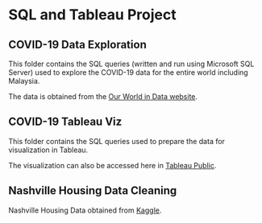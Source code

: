 # SQL and Tableau Project

## COVID-19 Data Exploration
This folder contains the SQL queries (written and run using Microsoft SQL Server) used to explore the COVID-19 data for the entire world including Malaysia.

The data is obtained from the [Our World in Data website](https://ourworldindata.org/covid-deaths).

## COVID-19 Tableau Viz
This folder contains the SQL queries used to prepare the data for visualization in Tableau.

The visualization can also be accessed here in [Tableau Public](https://public.tableau.com/app/profile/anson.tan/viz/TableauProject-COVID-19/Dashboard1).


## Nashville Housing Data Cleaning
Nashville Housing Data obtained from [Kaggle](https://www.kaggle.com/tmthyjames/nashville-housing-data).
